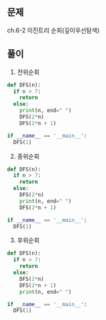 ## 문제  
ch.6-2 이진트리 순회(깊이우선탐색)


## 풀이
1. 전위순회
```python
def DFS(n):
  if n > 7:
    return
  else:
    print(n, end=" ")
    DFS(2*n)
    DFS(2*n + 1)

if __name__ == '__main__':
  DFS(1)
```

2. 중위순회
```python
def DFS(n):
  if n > 7:
    return
  else:
    DFS(2*n)
    print(n, end=" ")
    DFS(2*n + 1)

if __name__ == '__main__':
  DFS(1)
```

3. 후위순회
```python
def DFS(n):
  if n > 7:
    return
  else:
    DFS(2*n)
    DFS(2*n + 1)
    print(n, end=" ")

if __name__ == '__main__':
  DFS(1)
```